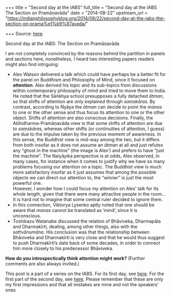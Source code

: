 +++
title = "Second day at the IABS"
full_title = "Second day at the IABS The Section on Pramāṇavāda"
date = "2014-08-22"
upstream_url = "https://indianphilosophyblog.org/2014/08/22/second-day-at-the-iabs-the-section-on-prama%e1%b9%87avada/"

+++
Source: [here](https://indianphilosophyblog.org/2014/08/22/second-day-at-the-iabs-the-section-on-prama%e1%b9%87avada/).

Second day at the IABS: The Section on Pramāṇavāda

I am not completely convinced by the reasons behind the partition in
panels and sections here, nonetheless, I heard two interesting papers
readers might also find intriguing:

-   Alex Watson delivered a talk which could have perhaps be a better
    fit for the panel on Buddhism and Philosophy of Mind, since it
    focused on **attention**. Alex derived his topic and its sub-topics
    from discussions within contemporary philosophy of mind and tried to
    move them to India. He noted that the Sāṅkhya school presupposes a
    fully detached *ātman*, so that shifts of attention are only
    explained through *saṃskāra*s. By contrast, according to Nyāya the
    *ātman* can decide to point the *manas* to one or the other sense
    and thus focus its attention to one or the other object. Shifts of
    attention are also conscious decisions. Finally, the
    Abhidharma-Pramāṇavāda view is that some shifts of attention are due
    to *saṃskāra*s, whereas other shifts (or continuities of attention,
    I guess) are due to the impulse taken by the previous moment of
    awareness. In this sense, the Buddhist view is mid-way among the
    two, but it differs from both insofar as it does not assume an
    *ātman* at all and just refutes any “ghost in the machine” (the
    image is Alex’) and prefers to have “just the machine”. The
    Naiyāyika perspective is at odds, Alex observed, in many cases, for
    instance when it comes to justify why we have so many problems
    focusing our attention on a topic. The Buddhist view is much more
    satisfactory insofar as it just assumes that among the possible
    objects we can direct our attention to, the “winner” is just the
    most powerful one.  
    However, I wonder how I could focus my attention on Alex’ talk for
    its whole length, given that there were many attractive people in
    the room… It is hard not to imagine that some central ruler decided
    to ignore them.
-   In this connection, Viktorya Lysenko aptly noted that one should be
    aware that *manas* cannot be translated as ‘mind’, since it is
    unconscious.
-   Toshikazu Watanabe discussed the relation of Bhāviveka, Dharmapāla
    and Dharmakīrti, dealing, among other things, also with the
    *sattvānumāna*. His conclusion was that the relationship between
    Bhāviveka and Dharmakīrti is very close and that he would thus
    suggest to push Dharmakīrti’s date back of some decades, in order to
    connect him more closely to his predecessor Bhāviveka.

**How do you introspectically think attention might work?** (Further
comments are also always invited.)

This post is a part of a series on the IABS. For its first day, see
[here](http://elisafreschi.com/2014/08/19/apoha-in-dignaga-according-to-kataoka/ "Apoha in Dignāga according to Kataoka").
For the first part of the second day, see
[here](http://elisafreschi.com/2014/08/21/second-day-at-the-iabs-2014-in-vienna-the-panel-on-textual-reuse/ "Second day at the IABS 2014 in Vienna: The panel on textual reuse").
Please remember that these are only my first impressions and that all
mistakes are mine and not the speakers’ ones
